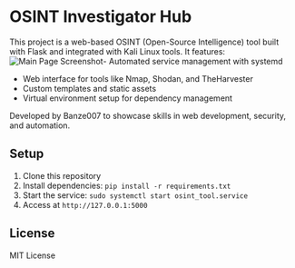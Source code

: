 # OSINT Investigator Hub
This project is a web-based OSINT (Open-Source Intelligence) tool built with Flask and integrated with Kali Linux tools. It features:
![Main Page Screenshot](screenshots/screenshot-main-page.jpg)- Automated service management with systemd  
- Web interface for tools like Nmap, Shodan, and TheHarvester
- Custom templates and static assets
- Virtual environment setup for dependency management

Developed by Banze007 to showcase skills in web development, security, and automation.

## Setup
1. Clone this repository
2. Install dependencies: `pip install -r requirements.txt`
3. Start the service: `sudo systemctl start osint_tool.service`
4. Access at `http://127.0.0.1:5000`

## License
MIT License
